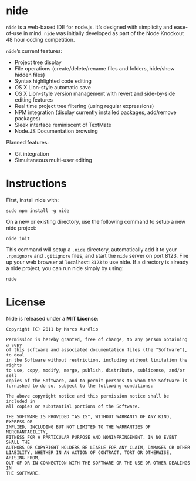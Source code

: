 nide
====

`nide` is a web-based IDE for node.js. It’s designed with simplicity and ease-of-use in mind.
`nide` was initially developed as part of the Node Knockout 48 hour coding competition.

`nide`’s current features:

- Project tree display
- File operations (create/delete/rename files and folders, hide/show hidden files)
- Syntax highlighted code editing
- OS X Lion-style automatic save
- OS X Lion-style version management with revert and side-by-side editing features
- Real time project tree filtering (using regular expressions)
- NPM integration (display currently installed packages, add/remove packages)
- Sleek interface reminiscent of TextMate
- Node.JS Documentation browsing

Planned features:

- Git integration
- Simultaneous multi-user editing

Instructions
============

First, install nide with:

    sudo npm install -g nide

On a new or existing directory, use the following command to setup a new nide project:

    nide init

This command will setup a `.nide` directory, automatically add it to your `.npmignore`
and `.gitignore` files, and start the `nide` server on port 8123. Fire up your web browser
at `localhost:8123` to use nide. If a directory is already a nide project, you can run
nide simply by using:

    nide

License
=======

Nide is released under a **MIT License**:

    Copyright (C) 2011 by Marco Aurélio
    
    Permission is hereby granted, free of charge, to any person obtaining a copy
    of this software and associated documentation files (the "Software"), to deal
    in the Software without restriction, including without limitation the rights
    to use, copy, modify, merge, publish, distribute, sublicense, and/or sell
    copies of the Software, and to permit persons to whom the Software is
    furnished to do so, subject to the following conditions:

    The above copyright notice and this permission notice shall be included in
    all copies or substantial portions of the Software.
    
    THE SOFTWARE IS PROVIDED "AS IS", WITHOUT WARRANTY OF ANY KIND, EXPRESS OR
    IMPLIED, INCLUDING BUT NOT LIMITED TO THE WARRANTIES OF MERCHANTABILITY,
    FITNESS FOR A PARTICULAR PURPOSE AND NONINFRINGEMENT. IN NO EVENT SHALL THE
    AUTHORS OR COPYRIGHT HOLDERS BE LIABLE FOR ANY CLAIM, DAMAGES OR OTHER
    LIABILITY, WHETHER IN AN ACTION OF CONTRACT, TORT OR OTHERWISE, ARISING FROM,
    OUT OF OR IN CONNECTION WITH THE SOFTWARE OR THE USE OR OTHER DEALINGS IN
    THE SOFTWARE.